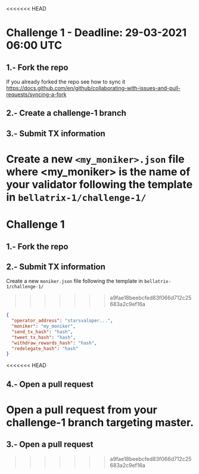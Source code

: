 <<<<<<< HEAD
# Challenge 1 - Deadline: 29-03-2021 06:00 UTC

## 1.- Fork the repo
If you already forked the repo see how to sync it https://docs.github.com/en/github/collaborating-with-issues-and-pull-requests/syncing-a-fork

## 2.- Create a challenge-1 branch 

## 3.- Submit TX information

Create a new `<my_moniker>.json` file  where <my_moniker> is the name of your validator  following the template in `bellatrix-1/challenge-1/`
=======
# Challenge 1

## 1.- Fork the repo

## 2.- Submit TX information

Create a new `moniker.json` file following the template in `bellatrix-1/challenge-1/`
>>>>>>> a9fae18beebcfed83f066d712c25683a2c9ef16a

```json
{
  "operator_address": "starsvaloper...",
  "moniker": "my_moniker",
  "send_tx_hash": "hash",
  "tweet_tx_hash": "hash",
  "withdraw_rewards_hash": "hash",
  "redelegate_hash": "hash"
}
```

<<<<<<< HEAD
## 4.- Open a pull request
Open a pull request from your challenge-1 branch targeting master.
=======
## 3.- Open a pull request
>>>>>>> a9fae18beebcfed83f066d712c25683a2c9ef16a
